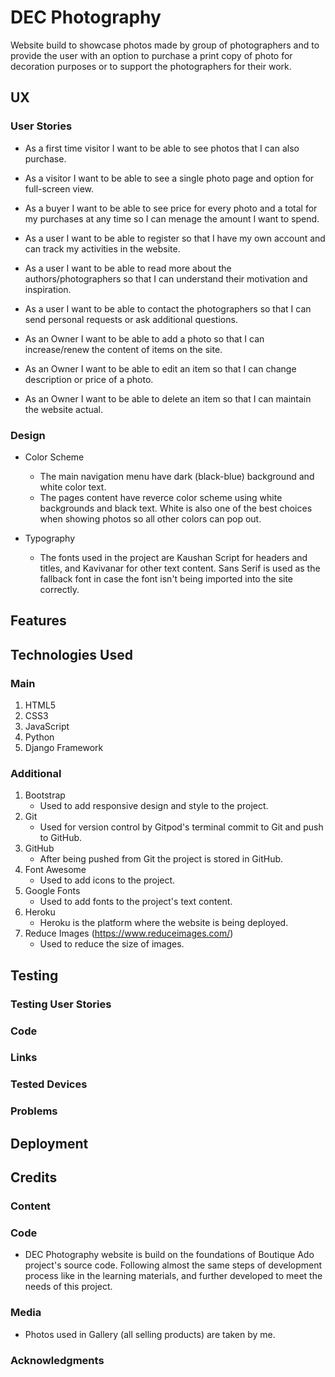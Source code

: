 # DEC Photography

 Website build to showcase photos made by group of photographers and to provide the user with an option to 
purchase a print copy of photo for decoration purposes or to support the photographers for their work.     

## UX

### User Stories

* As a first time visitor I want to be able to see photos that I can also purchase.
* As a visitor I want to be able to see a single photo page and option for full-screen view. 
* As a buyer I want to be able to see price for every photo and a total for my purchases at 
any time so I can menage the amount I want to spend.
* As a user I want to be able to register so that I have my own account and can track my 
activities in the website.
* As a user I want to be able to read more about the authors/photographers so that I can understand their 
motivation and inspiration.
* As a user I want to be able to contact the photographers so that I can send personal requests or 
ask additional questions.

* As an Owner I want to be able to add a photo so that I can increase/renew the content of items on the site.
* As an Owner I want to be able to edit an item so that I can change description or price of a photo.
* As an Owner I want to be able to delete an item so that I can maintain the website actual.

### Design 

* Color Scheme 
   * The main navigation menu have dark (black-blue) background and white color text. 
   * The pages content have reverce color scheme using white backgrounds and black text. White is 
   also one of the best choices when showing photos so all other colors can pop out.  

* Typography 
   * The fonts used in the project are Kaushan Script for headers and titles, and Kavivanar for 
   other text content. Sans Serif is used as the fallback font in case the font isn't being imported 
   into the site correctly.


## Features 


## Technologies Used

### Main

1. HTML5
2. CSS3
3. JavaScript
4. Python
5. Django Framework 

### Additional

1. Bootstrap
   * Used to add responsive design and style to the project.
2. Git
   * Used for version control by Gitpod's terminal commit to Git and push to GitHub.
3. GitHub
   * After being pushed from Git the project is stored in GitHub.
4. Font Awesome
   * Used to add icons to the project.
5. Google Fonts
   * Used to add fonts to the project's text content.
6. Heroku
   * Heroku is the platform where the website is being deployed.
7. Reduce Images (https://www.reduceimages.com/)
   * Used to reduce the size of images. 


## Testing 

### Testing User Stories

### Code

### Links  

### Tested Devices

### Problems


## Deployment


## Credits

### Content 

### Code

* DEC Photography website is build on the foundations of Boutique Ado project's source code.
Following almost the same steps of development process like in the learning materials, and 
further developed to meet the needs of this project.

### Media

* Photos used in Gallery (all selling products) are taken by me. 

### Acknowledgments
